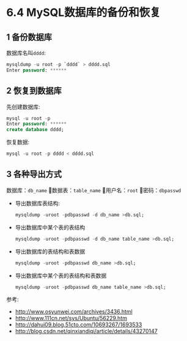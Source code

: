 # 6.4 MySQL数据库的备份和恢复

## 1 备份数据库
数据库名叫`dddd`:

```sql
mysqldump -u root -p `dddd` > dddd.sql
Enter password: ******
```

## 2 恢复到数据库

先创建数据库:

```sql
mysql -u root -p
Enter password: ******
create database dddd;
```
恢复数据:

```sql
mysql -u root -p dddd < dddd.sql
```

## 3 各种导出方式

数据库：`db_name` 数据表：`table_name` 用户名：`root` 密码：`dbpasswd`

- 导出数据库表结构:
    ```sql
    mysqldump -uroot -pdbpasswd -d db_name >db.sql;
    ```
- 导出数据库中某个表的表结构
    ```sql
    mysqldump -uroot -pdbpasswd -d db_name table_name >db.sql;
    ```
- 导出数据库的表结构和表数据
    ```sql
    mysqldump -uroot -pdbpasswd db_name >db.sql;
    ```
- 导出数据库中某个表的表结构和表数据
    ```sql
    mysqldump -uroot -pdbpasswd db_name table_name >db.sql;
    ```
参考:

- http://www.osyunwei.com/archives/3436.html
- http://www.111cn.net/sys/Ubuntu/56229.htm
- http://dahui09.blog.51cto.com/10693267/1693533
- http://blog.csdn.net/qinxiandiqi/article/details/43270147